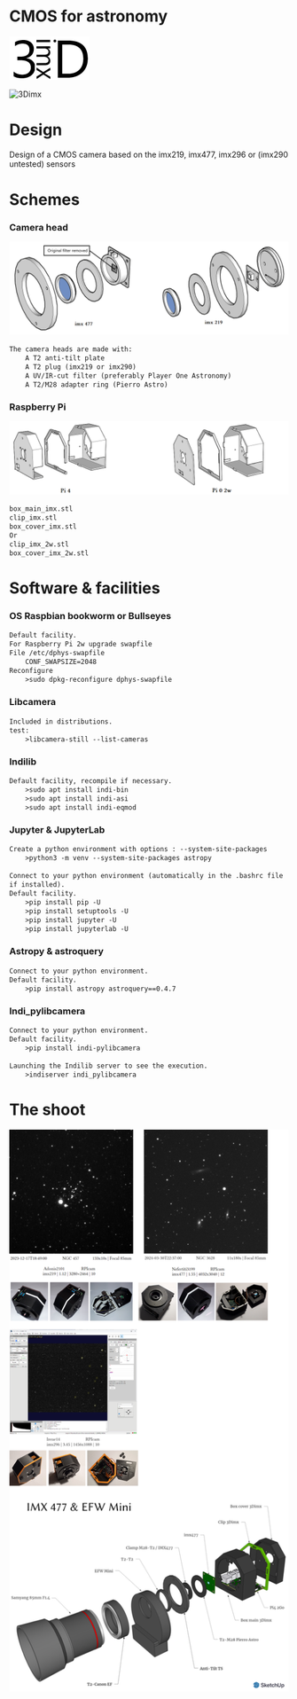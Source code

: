 # CMOS for astronomy
![3Dimx](3Dimx.png?raw=true "3Dimx.png")

![3Dimx](http://img.shields.io/badge/powered%20by-3Dimx-blue.svg?style=flat)

# Design
Design of a CMOS camera based on the imx219, imx477, imx296 or (imx290 untested) sensors

# Schemes

### Camera head
<img src="3D_camera_head.png">

	The camera heads are made with:
		A T2 anti-tilt plate
		A T2 plug (imx219 or imx290)
		A UV/IR-cut filter (preferably Player One Astronomy)
		A T2/M28 adapter ring (Pierro Astro)

### Raspberry Pi
<img src="3D_Pi.png">
	
	box_main_imx.stl
	clip_imx.stl 
	box_cover_imx.stl
	Or	
	clip_imx_2w.stl 
	box_cover_imx_2w.stl
	
# Software & facilities

### OS Raspbian bookworm or Bullseyes 
	Default facility.
	For Raspberry Pi 2w upgrade swapfile
	File /etc/dphys-swapfile
		CONF_SWAPSIZE=2048
	Reconfigure
		>sudo dpkg-reconfigure dphys-swapfile
	
### Libcamera
	Included in distributions.
	test:
		>libcamera-still --list-cameras
	
### Indilib
	Default facility, recompile if necessary.
		>sudo apt install indi-bin
		>sudo apt install indi-asi
		>sudo apt install indi-eqmod
	
### Jupyter & JupyterLab
	Create a python environment with options : --system-site-packages
		>python3 -m venv --system-site-packages astropy
		
	Connect to your python environment (automatically in the .bashrc file if installed).
	Default facility.
		>pip install pip -U
		>pip install setuptools -U
		>pip install jupyter -U
		>pip install jupyterlab -U
		
### Astropy & astroquery
	Connect to your python environment.
	Default facility.
		>pip install astropy astroquery==0.4.7
		
### Indi_pylibcamera
	Connect to your python environment.
	Default facility.
		>pip install indi-pylibcamera
			
	Launching the Indilib server to see the execution.
		>indiserver indi_pylibcamera
		
		
# The shoot
<img src="3Dshoot.png">